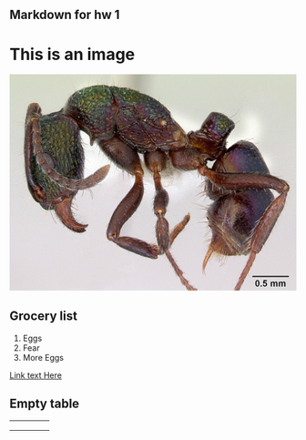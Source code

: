 ## Markdown for hw 1

# This is an image

<img src="/images/casent_0172345_rhytidoponera_metallica.jpg" title="Very Scary Picture">

## Grocery list
1. Eggs
2. Fear
3. More Eggs

[Link text Here](https://media2.giphy.com/media/qJkRbWM1MfVjq/giphy.gif?cid=ecf05e47p0gyu0ei28aqbp80hrz6bfxt3cc46iidc5sgj8c3&rid=giphy.gif&ct=g)

## Empty table 
|   |   |   |   |   |
|---|---|---|---|---|
|   |   |   |   |   |
|   |   |   |   |   |
|   |   |   |   |   |